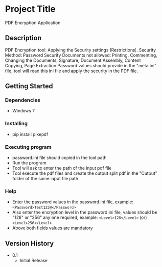 # Project Title

PDF Encryption Application

## Description

PDF Encryption tool: Applying the Security settings (Restrictions).
Security Method: Password Security
Documents not allowed: Printing, Commenting, Changing the Documents, Signature, Document Assembly, Content Copying, Page Extraction
Password values should provide in the "meta.ini" file, tool will read this ini file and apply the security in the PDF file.

## Getting Started

### Dependencies

* Windows 7

### Installing

* pip install pikepdf

### Executing program

* password.ini file should copied in the tool path
* Run the program
* Tool will ask to enter the path of the input pdf file
* Tool execute the pdf files and create the output split pdf in the "Output" folder of the same input file  path

### Help

* Enter the password values in the password.ini file, example: ```<Password>Test123@</Password>```
* Also enter the encryption level in the password.ini file, values should be "128" or "256" any one required, example: ```<Level>128</Level>``` (or) ```<Level>256</Level>```
* Above both fields values are mandatory


## Version History

* 0.1
    * Initial Release
